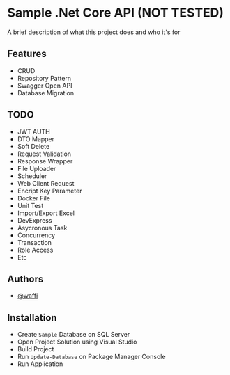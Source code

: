 
# Sample .Net Core API (NOT TESTED)

A brief description of what this project does and who it's for


## Features

- CRUD
- Repository Pattern
- Swagger Open API
- Database Migration

## TODO

- JWT AUTH
- DTO Mapper
- Soft Delete
- Request Validation
- Response Wrapper
- File Uploader
- Scheduler
- Web Client Request
- Encript Key Parameter
- Docker File
- Unit Test
- Import/Export Excel
- DevExpress
- Asycronous Task
- Concurrency
- Transaction
- Role Access
- Etc

## Authors

- [@waffi](https://www.github.com/waffi)


## Installation

- Create `Sample` Database on SQL Server
- Open Project Solution using Visual Studio
- Build Project
- Run `Update-Database` on Package Manager Console
- Run Application    
